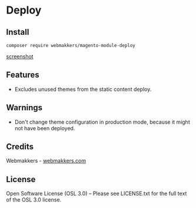 # Deploy

## Install
`composer require webmakkers/magento-module-deploy`

[screenshot](https://github.com/Webmakkers/magento-module-deploy/blob/master/screenshot.png)

## Features
- Excludes unused themes from the static content deploy.

## Warnings
- Don't change theme configuration in production mode, because it might not have been deployed.

## Credits
Webmakkers - [webmakkers.com](https://webmakkers.com)

## License
Open Software License (OSL 3.0) – Please see LICENSE.txt for the full text of the OSL 3.0 license.
